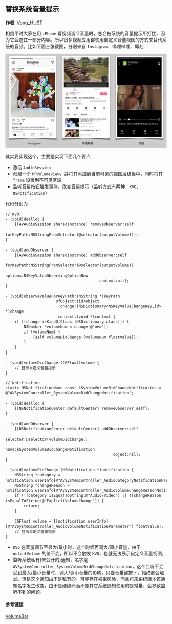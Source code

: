## 替换系统音量提示

**作者**: [Vong\_HUST](https://weibo.com/VongLo)

相信平时大家在用 `iPhone` 看视频调节音量时，总会被系统的音量提示所打扰，因为它会遮住一部分内容。所以很多视频应用都使用自定义音量视图的方式来替代系统的音频。比如下面三张截图，分别来自 `Instagram`、哔哩哔哩、即刻

![](./1.png)

其实要实现这个，主要是实现下面几个要点

* 激活 `AudioSession`
* 创建一个 `MPVolumeView`，并将其添加到当前可见的视图层级当中，同时将其 `frame` 设置到不可见区域
* 监听音量按钮触发事件，改变音量提示（监听方式有两种：`KVO`、`NSNotification`）

代码分别为

```objc
// KVO
- (void)dealloc {
    [[AVAudioSession sharedInstance] removeObserver:self
                                         forKeyPath:NSStringFromSelector(@selector(outputVolume))];
}

- (void)addObserver {
    [[AVAudioSession sharedInstance] addObserver:self
                                      forKeyPath:NSStringFromSelector(@selector(outputVolume))
                                         options:NSKeyValueObservingOptionNew
                                         context:nil];
}

- (void)observeValueForKeyPath:(NSString *)keyPath
                      ofObject:(id)object
                        change:(NSDictionary<NSKeyValueChangeKey,id> *)change
                       context:(void *)context {
    if ([change isKindOfClass:[NSDictionary class]]) {
        NSNumber *volumeNum = change[@"new"];
        if (volumeNum) {
            [self volumeDidChange:[volumeNum floatValue]];
        }
    }
}

- (void)volumeDidChange:(CGFloat)volume {
    // 显示自定义音量提示
}
```

```objc
// Notification
static NSNotificationName const kSystemVolumeDidChangeNotification = @"AVSystemController_SystemVolumeDidChangeNotification";

- (void)dealloc {
    [[NSNotificationCenter defaultCenter] removeObserver:self];
}

- (void)addObserver {
    [[NSNotificationCenter defaultCenter] addObserver:self
                                             selector:@selector(volumeDidChange:)
                                                 name:kSystemVolumeDidChangeNotification
                                               object:nil];
}

- (void)volumeDidChange:(NSNotification *)notification {
    NSString *category = notification.userInfo[@"AVSystemController_AudioCategoryNotificationParameter"];
    NSString *changeReason = notification.userInfo[@"AVSystemController_AudioVolumeChangeReasonNotificationParameter"];
    if (![category isEqualToString:@"Audio/Video"] || ![changeReason isEqualToString:@"ExplicitVolumeChange"]) {
        return;
    }

    CGFloat volume = [[notification userInfo][@"AVSystemController_AudioVolumeNotificationParameter"] floatValue];
    // 显示自定义音量提示
}
```

* `KVO` 在音量调节至最大/最小时，这个时候再调大/调小音量，由于 `outputVolume` 的值不变，所以不会触发 `KVO`，也就无法展示自定义音量视图，
* 监听系统私有\(未公开的\)通知，名字是 `AVSystemController_SystemVolumeDidChangeNotification`，这个监听不会受到最大/最小音量时，调大/调小音量的影响，只要音量键按下，始终都会触发。但是这个通知由于是私有的，可能存在被拒风险，而且将来系统版本该通知名字发生改变，由于是硬编码而不像其它系统通知使用的是常量，会导致监听不到的问题。

#### 参考链接

[VolumeBar](https://github.com/gizmosachin/VolumeBar)

